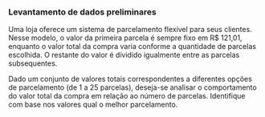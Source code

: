 ### Levantamento de dados preliminares

Uma loja oferece um sistema de parcelamento flexível para seus clientes. Nesse modelo, o valor da primeira parcela é sempre fixo em R$ 121,01, enquanto o valor total da compra varia conforme a quantidade de parcelas escolhida. O restante do valor é dividido igualmente entre as parcelas subsequentes.

Dado um conjunto de valores totais correspondentes a diferentes opções de parcelamento (de 1 a 25 parcelas), deseja-se analisar o comportamento do valor total da compra em relação ao número de parcelas. Identifique com base nos valores qual o melhor parcelamento.
